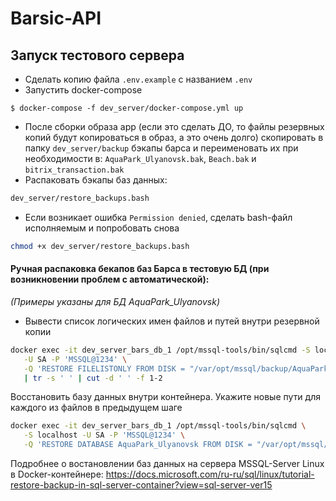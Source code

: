 # Barsic-API

## Запуск тестового сервера
* Сделать копию файла `.env.example` с названием `.env`
* Запустить docker-compose
```console
$ docker-compose -f dev_server/docker-compose.yml up
```
* После сборки образа app (если это сделать ДО, то файлы резервных копий будут копироваться в образ, а это очень долго) скопировать в папку `dev_server/backup` бэкапы барса и переименовать их при необходимости в:
`AquaPark_Ulyanovsk.bak`, `Beach.bak` и `bitrix_transaction.bak`
* Распаковать бэкапы баз данных:
```bash
dev_server/restore_backups.bash
```
* Если возникает ошибка `Permission denied`, сделать bash-файл исполняемым и попробовать снова
```bash
chmod +x dev_server/restore_backups.bash
```

#### Ручная распаковка бекапов баз Барса в тестовую БД (при возникновении проблем с автоматической):
*(Примеры указаны для БД AquaPark_Ulyanovsk)*
* Вывести список логических имен файлов и путей внутри резервной копии
```bash
docker exec -it dev_server_bars_db_1 /opt/mssql-tools/bin/sqlcmd -S localhost \
   -U SA -P 'MSSQL@1234' \
   -Q 'RESTORE FILELISTONLY FROM DISK = "/var/opt/mssql/backup/AquaPark_Ulyanovsk.bak"' \
   | tr -s ' ' | cut -d ' ' -f 1-2
```
Восстановить базу данных внутри контейнера. 
Укажите новые пути для каждого из файлов в предыдущем шаге
```bash
docker exec -it dev_server_bars_db_1 /opt/mssql-tools/bin/sqlcmd \
   -S localhost -U SA -P 'MSSQL@1234' \
   -Q 'RESTORE DATABASE AquaPark_Ulyanovsk FROM DISK = "/var/opt/mssql/backup/AquaPark_Ulyanovsk.bak" WITH MOVE "SkiBars2" TO "/var/opt/mssql/data/AquaPark_Ulyanovsk.mdf", MOVE "SkiBars2_log" TO "/var/opt/mssql/data/AquaPark_Ulyanovsk_log.ldf"'
```
Подробнее о востановлении баз данных на сервера MSSQL-Server Linux в Docker-контейнере:
https://docs.microsoft.com/ru-ru/sql/linux/tutorial-restore-backup-in-sql-server-container?view=sql-server-ver15